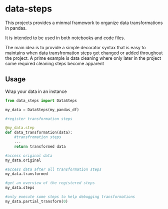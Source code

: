 # data-steps

This projects provides a minmal framework to
organize data transformations in pandas.

It is intended to be used in both notebooks
and code files.

The main idea is to provide a simple decorator
syntax that is easy to maintains when data
transfromation steps get changed or added
throughout the project. A prime example
is data cleaning where only later in the project
some required cleaning steps become apparent

## Usage

Wrap your data in an instance

```python
from data_steps import DataSteps

my_data = DataSteps(my_pandas_df)

#register transformation steps

@my_data.step
def data_transformation(data):
    #transfromation steps
    ...
    return transformed data

#access original data
my_data.original

#access data after all transformation steps
my_data.transformed

#get an overview of the registered steps
my_data.steps

#only execute some steps to help debugging transformations
my_data.partial_transform(0)
```